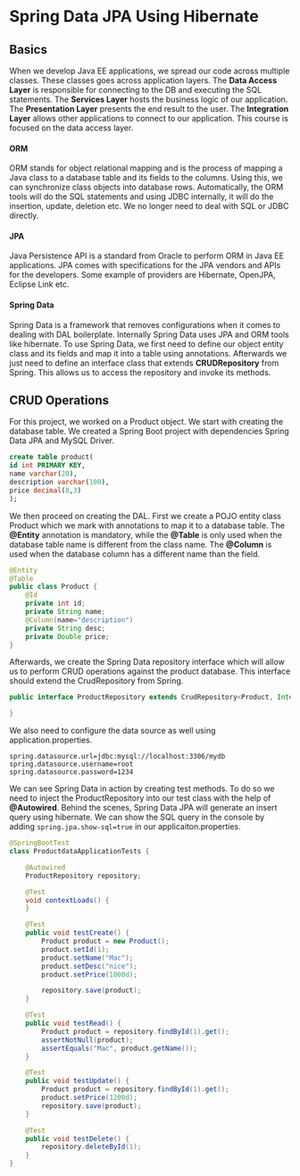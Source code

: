 # Spring Data JPA Using Hibernate

## Basics

When we develop Java EE applications, we spread our code across multiple classes. These classes goes across application layers. The **Data Access Layer** is responsible for connecting to the DB and executing the SQL statements. The **Services Layer** hosts the business logic of our application. The **Presentation Layer** presents the end result to the user. The **Integration Layer** allows other applications to connect to our application. This course is focused on the data access layer.

#### ORM

ORM stands for object relational mapping and is the process of mapping a Java class to a database table and its fields to the columns. Using this, we can synchronize class objects into database rows. Automatically, the ORM tools will do the SQL statements and using JDBC internally, it will do the insertion, update, deletion etc. We no longer need to deal with SQL or JDBC directly.

#### JPA

Java Persistence API is a standard from Oracle to perform ORM in Java EE applications. JPA comes with specifications for the JPA vendors and APIs for the developers. Some example of providers are Hibernate, OpenJPA, Eclipse Link etc.

#### Spring Data

Spring Data is a framework that removes configurations when it comes to dealing with DAL boilerplate. Internally Spring Data uses JPA and ORM tools like hibernate. To use Spring Data, we first need to define our object entity class and its fields and map it into a table using annotations. Afterwards we just need to define an interface class that extends **CRUDRepository** from Spring. This allows us to access the repository and invoke its methods.

## CRUD Operations

For this project, we worked on a Product object. We start with creating the database table. We created a Spring Boot project with dependencies Spring Data JPA and MySQL Driver.

```sql
create table product(
id int PRIMARY KEY,
name varchar(20),
description varchar(100),
price decimal(8,3)
);
```

We then proceed on creating the DAL. First we create a POJO entity class Product which we mark with annotations to map it to a database table. The **@Entity** annotation is mandatory, while the **@Table** is only used when the database table name is different from the class name. The **@Column** is used when the database column has a different name than the field.

```java
@Entity
@Table
public class Product {
	@Id
	private int id;
	private String name;
	@Column(name="description")
	private String desc;
	private Double price;
}
```

Afterwards, we create the Spring Data repository interface which will allow us to perform CRUD operations against the product database. This interface should extend the CrudRepository from Spring.

```java
public interface ProductRepository extends CrudRepository<Product, Integer> {

}
```

We also need to configure the data source as well using application.properties.

```
spring.datasource.url=jdbc:mysql://localhost:3306/mydb
spring.datasource.username=root
spring.datasource.password=1234
```

We can see Spring Data in action by creating test methods. To do so we need to inject the ProductRepository into our test class with the help of **@Autowired**. Behind the scenes, Spring Data JPA will generate an insert query using hibernate. We can show the SQL query in the console by adding `spring.jpa.show-sql=true` in our applicaiton.properties.

```java
@SpringBootTest
class ProductdataApplicationTests {

	@Autowired
	ProductRepository repository;

	@Test
	void contextLoads() {
	}

	@Test
	public void testCreate() {
		Product product = new Product();
		product.setId(1);
		product.setName("Mac");
		product.setDesc("nice");
		product.setPrice(1000d);

		repository.save(product);
	}

	@Test
	public void testRead() {
		Product product = repository.findById(1).get();
		assertNotNull(product);
		assertEquals("Mac", product.getName());
	}

	@Test
	public void testUpdate() {
		Product product = repository.findById(1).get();
		product.setPrice(1200d);
		repository.save(product);
	}

	@Test
	public void testDelete() {
		repository.deleteById(1);
	}
}

```

